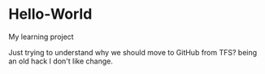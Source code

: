# Hello-World
My learning project

Just trying to understand why we should move to GitHub from TFS?
being an old hack I don't like change.
